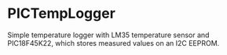 # PICTempLogger
Simple temperature logger with LM35 temperature sensor and PIC18F45K22, which stores measured values on an I2C EEPROM.
